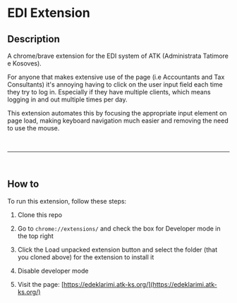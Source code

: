 # EDI Extension

## Description

A chrome/brave extension for the EDI system of ATK (Administrata Tatimore e Kosoves).

For anyone that makes extensive use of the page (i.e Accountants and Tax Consultants) it's annoying having to click on the user input field each time they try to log in. Especially if they have multiple clients, which means logging in and out multiple times per day.

This extension automates this by focusing the appropriate input element on page load, making keyboard navigation much easier and removing the need to use the mouse.

<br>

<hr>

<br>

## How to

To run this extension, follow these steps:

1. Clone this repo

2. Go to `chrome://extensions/` and check the box for Developer mode in the top right

3. Click the Load unpacked extension button and select the folder (that you cloned above) for the extension to install it

4. Disable developer mode

5. Visit the page: [https://edeklarimi.atk-ks.org/](https://edeklarimi.atk-ks.org/)
